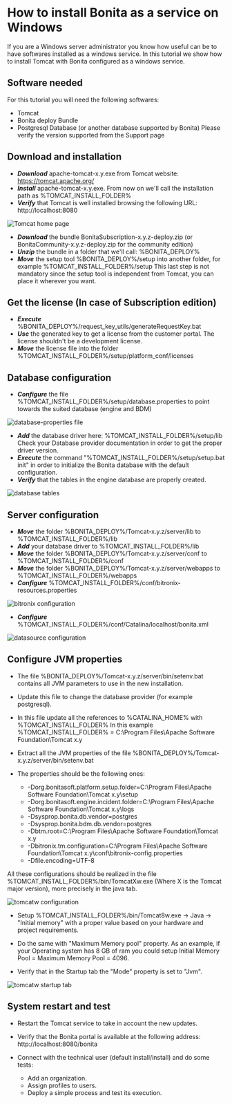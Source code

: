 # How to install Bonita as a service on Windows

If you are a Windows server administrator you know how useful can be to have softwares installed as a windows service.
In this tutorial we show how to install Tomcat with Bonita configured as a windows service.

## Software needed

For this tutorial you will need the following softwares:
* Tomcat
* Bonita deploy Bundle
* Postgresql Database (or another database supported by Bonita)
Please verify the version supported from the Support page

## Download and installation

* **_Download_** apache-tomcat-x.y.exe from Tomcat website: https://tomcat.apache.org/
* **_Install_** apache-tomcat-x.y.exe. From now on we'll call the installation path as %TOMCAT_INSTALL_FOLDER%
* **_Verify_** that Tomcat is well installed browsing the following URL: http://localhost:8080

![Tomcat home page](images/bonita-as-windows-service/tomcatHome.png)

* **_Download_** the bundle BonitaSubscription-x.y.z-deploy.zip (or BonitaCommunity-x.y.z-deploy.zip for the community edition)
* **_Unzip_** the bundle in a folder that we'll call: %BONITA_DEPLOY%
* **_Move_** the setup tool %BONITA_DEPLOY%/setup into another folder, for example %TOMCAT_INSTALL_FOLDER%/setup
This last step is not mandatory since the setup tool is independent from Tomcat, you can place it wherever you want.

## Get the license (In case of Subscription edition)

* **_Execute_** %BONITA_DEPLOY%/request_key_utils/generateRequestKey.bat
* **_Use_** the generated key to get a license from the customer portal. The license shouldn't be a development license.
* **_Move_** the license file into the folder %TOMCAT_INSTALL_FOLDER%/setup/platform_conf/licenses

## Database configuration

* **_Configure_** the file %TOMCAT_INSTALL_FOLDER%/setup/database.properties to point towards the suited database (engine and BDM)

![database-properties file](images/bonita-as-windows-service/databaseProperties.png)

* **_Add_** the database driver here: %TOMCAT_INSTALL_FOLDER%/setup/lib
Check your Database provider documentation in order to get the proper driver version. 
* **_Execute_** the command "%TOMCAT_INSTALL_FOLDER%/setup/setup.bat init" in order to initialize the Bonita database with the default configuration.
* **_Verify_** that the tables in the engine database are properly created.

![database tables](images/bonita-as-windows-service/postgresTables.png)

## Server configuration

* **_Move_** the folder %BONITA_DEPLOY%/Tomcat-x.y.z/server/lib to %TOMCAT_INSTALL_FOLDER%/lib
* **_Add_** your database driver to %TOMCAT_INSTALL_FOLDER%/lib
* **_Move_** the folder %BONITA_DEPLOY%/Tomcat-x.y.z/server/conf to %TOMCAT_INSTALL_FOLDER%/conf
* **_Move_** the folder %BONITA_DEPLOY%/Tomcat-x.y.z/server/webapps to %TOMCAT_INSTALL_FOLDER%/webapps
* **_Configure_** %TOMCAT_INSTALL_FOLDER%/conf/bitronix-resources.properties

![bitronix configuration](images/bonita-as-windows-service/bitronixConfiguration.png)

* **_Configure_** %TOMCAT_INSTALL_FOLDER%/conf/Catalina/localhost/bonita.xml

![datasource configuration](images/bonita-as-windows-service/bonitaXml.png)

## Configure JVM properties

* The file %BONITA_DEPLOY%/Tomcat-x.y.z/server/bin/setenv.bat contains all JVM parameters to use in the new installation.
* Update this file to change the database provider (for example postgresql).
* In this file update all the references to %CATALINA_HOME% with %TOMCAT_INSTALL_FOLDER%
In this example %TOMCAT_INSTALL_FOLDER% = C:\Program Files\Apache Software Foundation\Tomcat x.y
* Extract all the JVM properties of the file %BONITA_DEPLOY%/Tomcat-x.y.z/server/bin/setenv.bat 

* The properties should be the following ones:

  * -Dorg.bonitasoft.platform.setup.folder=C:\Program Files\Apache Software Foundation\Tomcat x.y\setup
  * -Dorg.bonitasoft.engine.incident.folder=C:\Program Files\Apache Software Foundation\Tomcat x.y\logs
  * -Dsysprop.bonita.db.vendor=postgres
  * -Dsysprop.bonita.bdm.db.vendor=postgres
  * -Dbtm.root=C:\Program Files\Apache Software Foundation\Tomcat x.y
  * -Dbitronix.tm.configuration=C:\Program Files\Apache Software Foundation\Tomcat x.y\conf\bitronix-config.properties
  * -Dfile.encoding=UTF-8

All these configurations should be realized in the file %TOMCAT_INSTALL_FOLDER%/bin/TomcatXw.exe (Where X is the Tomcat major version), more precisely in the java tab.

![tomcatw configuration](images/bonita-as-windows-service/tomcatw.png)

* Setup %TOMCAT_INSTALL_FOLDER%/bin/Tomcat8w.exe -> Java -> "Initial memory" with a proper value based on your hardware and project requirements.
* Do the same with "Maximum Memory pool" property.
As an example, if your Operating system has 8 GB of ram you could setup Initial Memory Pool = Maximum Memory Pool = 4096.

* Verify that in the Startup tab the "Mode" property is set to "Jvm".

![tomcatw startup tab](images/bonita-as-windows-service/tomcatWStartup.png)

## System restart and test

* Restart the Tomcat service to take in account the new updates.
* Verify that the Bonita portal is available at the following address:
http://localhost:8080/bonita

* Connect with the technical user (default install/install) and do some tests:
  * Add an organization.
  * Assign profiles to users.
  * Deploy a simple process and test its execution.


